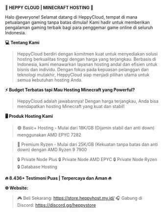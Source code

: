 **🌟 HEPPY CLOUD | MINECRAFT HOSTING 🌟**

Halo @everyone! Selamat datang di HeppyCloud, tempat di mana petualangan gaming tanpa batas dimulai! Kami hadir untuk memberikan pengalaman gaming terbaik bagi para penggemar game online di seluruh Indonesia.

**💻 Tentang Kami**
> HeppyCloud berdiri dengan komitmen kuat untuk menyediakan solusi hosting berkualitas tinggi dengan harga yang terjangkau. Berbasis di Indonesia, kami menawarkan layanan hosting andal dan efisien untuk bisnis dan individu. Dengan fokus pada kepuasan pelanggan dan teknologi mutakhir, HeppyCloud siap menjadi pilihan utama untuk semua kebutuhan hosting Anda.

**⚡ Budget Terbatas tapi Mau Hosting Minecraft yang Powerful?**
> HeppyCloud adalah jawabannya! Dengan harga terjangkau, Anda bisa mendapatkan hosting Minecraft yang kuat dan stabil!

**🖥️ Produk Hosting Kami**

> 🟢 Basic+ Hosting - Mulai dari 18K/GB
> (Dijamin stabil dan anti down) menggunakan AMD EPYC 7282

> 🔵 Premium Ryzen - Mulai dari 25K/GB
> (Kekuatan tanpa batas dan anti down) dengan AMD Ryzen 9 7900

> 🔒 Private Node Plus
> 🔒 Private Node AMD EPYC
> 🔒 Private Node Ryzen
> 🔒 Database Hosting

**🔥 8.436+ Testimoni Puas | Terpercaya dan Aman 🔥**

**🌐 Website:**
> 🎮 Beli Sekarang: https://store.heppyhost.my.id/
> 🎧 Gabung di Discord: https://discord.gg/heppystore
